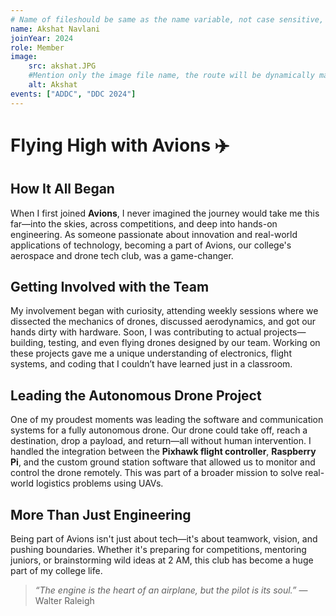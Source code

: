 ```yaml
---
# Name of fileshould be same as the name variable, not case sensitive, but spaces matter
name: Akshat Navlani
joinYear: 2024
role: Member
image:
    src: akshat.JPG
    #Mention only the image file name, the route will be dynamically managed
    alt: Akshat
events: ["ADDC", "DDC 2024"]
---
```


# Flying High with Avions ✈️



## How It All Began

When I first joined **Avions**, I never imagined the journey would take me this far—into the skies, across competitions, and deep into hands-on engineering. As someone passionate about innovation and real-world applications of technology, becoming a part of Avions, our college's aerospace and drone tech club, was a game-changer.

## Getting Involved with the Team

My involvement began with curiosity, attending weekly sessions where we dissected the mechanics of drones, discussed aerodynamics, and got our hands dirty with hardware. Soon, I was contributing to actual projects—building, testing, and even flying drones designed by our team. Working on these projects gave me a unique understanding of electronics, flight systems, and coding that I couldn’t have learned just in a classroom.

## Leading the Autonomous Drone Project

One of my proudest moments was leading the software and communication systems for a fully autonomous drone. Our drone could take off, reach a destination, drop a payload, and return—all without human intervention. I handled the integration between the **Pixhawk flight controller**, **Raspberry Pi**, and the custom ground station software that allowed us to monitor and control the drone remotely. This was part of a broader mission to solve real-world logistics problems using UAVs.



## More Than Just Engineering

Being part of Avions isn't just about tech—it's about teamwork, vision, and pushing boundaries. Whether it's preparing for competitions, mentoring juniors, or brainstorming wild ideas at 2 AM, this club has become a huge part of my college life.

> _“The engine is the heart of an airplane, but the pilot is its soul.”_ — Walter Raleigh

